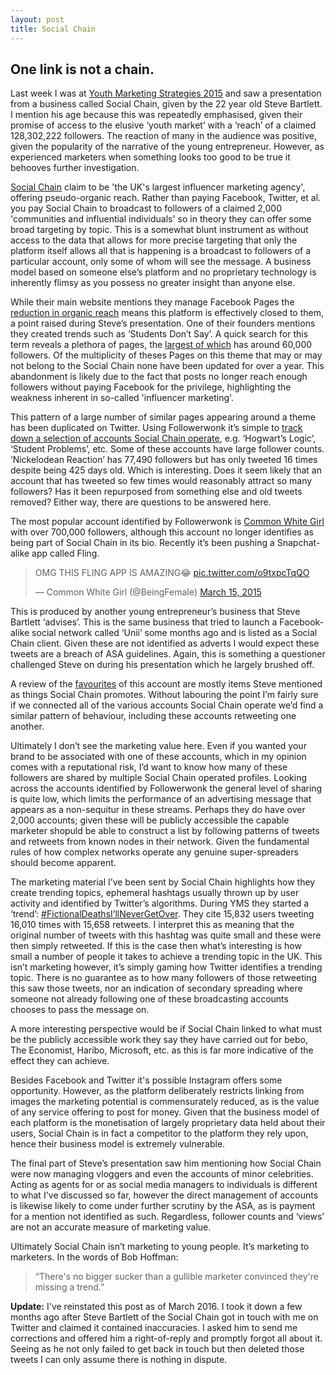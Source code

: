 ```yaml
---
layout: post
title: Social Chain
---
```


## One link is not a chain.

Last week I was at [Youth Marketing Strategies 2015](http://www.voxburner.com/events/yms15/home) and saw a presentation from a business called Social Chain, given by the 22 year old Steve Bartlett. I mention his age because this was repeatedly emphasised, given their promise of access to the elusive ‘youth market’ with a ‘reach’ of a claimed 128,302,222 followers. The reaction of many in the audience was positive, given the popularity of the narrative of the young entrepreneur. However, as experienced marketers when something looks too good to be true it behooves further investigation.

[Social Chain](http://www.donotlink.com/socialchain.co) claim to be 'the UK's largest influencer marketing agency', offering pseudo-organic reach. Rather than paying Facebook, Twitter, et al. you pay Social Chain to broadcast to followers of a claimed 2,000 'communities and influential individuals' so in theory they can offer some broad targeting by topic. This is a somewhat blunt instrument as without access to the data that allows for more precise targeting that only the platform itself allows all that is happening is a broadcast to followers of a particular account, only some of whom will see the message. A business model based on someone else’s platform and no proprietary technology is inherently flimsy as you possess no greater insight than anyone else.

While their main website mentions they manage Facebook Pages the [reduction in organic reach](https://www.facebook.com/business/news/Organic-Reach-on-Facebook) means this platform is effectively closed to them, a point raised during Steve’s presentation. One of their founders mentions they created trends such as ‘Students Don’t Say’. A quick search for this term reveals a plethora of pages, the [largest of which](https://www.facebook.com/pages/Things-Uni-Students-Dont-Say/343284202460422?sk=likes) has around 60,000 followers. Of the multiplicity of theses Pages on this theme that may or may not belong to the Social Chain none have been updated for over a year. This abandonment is likely due to the fact that posts no longer reach enough followers without paying Facebook for the privilege, highlighting the weakness inherent in so-called 'influencer marketing'.

This pattern of a large number of similar pages appearing around a theme has been duplicated on Twitter. Using Followerwonk it’s simple to [track down a selection of accounts Social Chain operate](https://followerwonk.com/bio/?q=TheSocialChain&q_type=all&s=fl), e.g. ‘Hogwart’s Logic’, ‘Student Problems’, etc. Some of these accounts have large follower counts. ‘Nickelodean Reaction’ has 77,490 followers but has only tweeted 16 times despite being 425 days old. Which is interesting. Does it seem likely that an account that has tweeted so few times would reasonably attract so many followers? Has it been repurposed from something else and old tweets removed? Either way, there are questions to be answered here.

The most popular account identified by Followerwonk is [Common White Girl](https://twitter.com/BeingFemaIe) with over 700,000 followers, although this account no longer identifies as being part of Social Chain in its bio. Recently it’s been pushing a Snapchat-alike app called Fling. 

<blockquote class="twitter-tweet" lang="en"><p>OMG THIS FLING APP IS AMAZING😂 <a href="http://t.co/o9txpcTqQO">pic.twitter.com/o9txpcTqQO</a></p>&mdash; Common White Girl (@BeingFemaIe) <a href="https://twitter.com/BeingFemaIe/status/577216967775379456">March 15, 2015</a></blockquote> <script async src="//platform.twitter.com/widgets.js" charset="utf-8"></script>

This is produced by another young entrepreneur’s business that Steve Bartlett ‘advises’. This is the same business that tried to launch a Facebook-alike social network called ‘Unii’ some months ago and is listed as a Social Chain client. Given these are not identified as adverts I would expect these tweets are a breach of ASA guidelines. Again, this is something a questioner challenged Steve on during his presentation which he largely brushed off. 

A review of the [favourites](https://twitter.com/BeingFemaIe/favorites) of this account are mostly items Steve mentioned as things Social Chain promotes. Without labouring the point I’m fairly sure if we connected all of the various accounts Social Chain operate we’d find a similar pattern of behaviour, including these accounts retweeting one another.

Ultimately I don’t see the marketing value here. Even if you wanted your brand to be associated with one of these accounts, which in my opinion comes with a reputational risk, I’d want to know how many of these followers are shared by multiple Social Chain operated profiles. Looking across the accounts identified by Followerwonk the general level of sharing is quite low, which limits the performance of an advertising message that appears as a non-sequitur in these streams. Perhaps they do have over 2,000 accounts; given these will be publicly accessible the capable marketer shopuld be able to construct a list by following patterns of tweets and retweets from known nodes in their network. Given the fundamental rules of how complex networks operate any genuine super-spreaders should become apparent.

The marketing material I’ve been sent by Social Chain highlights how they create trending topics, ephemeral hashtags usually thrown up by user activity and identified by Twitter’s algorithms. During YMS they started a ‘trend’: [#FictionalDeathsI’llNeverGetOver](https://twitter.com/search?q=%23FictionalDeathsI’llNeverGetOver&src=typd). They cite 15,832 users tweeting 16,010 times with 15,658 retweets. I interpret this as meaning that the original number of tweets with this hashtag was quite small and these were then simply retweeted. If this is the case then what’s interesting is how small a number of people it takes to achieve a trending topic in the UK. This isn’t marketing however, it’s simply gaming how Twitter identifies a trending topic. There is no guarantee as to how many followers of those retweeting this saw those tweets, nor an indication of secondary spreading where someone not already following one of these broadcasting accounts chooses to pass the message on.

A more interesting perspective would be if Social Chain linked to what must be the publicly accessible work they say they have carried out for bebo, The Economist, Haribo, Microsoft, etc. as this is far more indicative of the effect they can achieve.

Besides Facebook and Twitter it's possible Instagram offers some opportunity. However, as the platform deliberately restricts linking from images the marketing potential is commensurately reduced, as is the value of any service offering to post for money. Given that the business model of each platform is the monetisation of largely proprietary data held about their users, Social Chain is in fact a competitor to the platform they rely upon, hence their business model is extremely vulnerable.

The final part of Steve’s presentation saw him mentioning how Social Chain were now managing vloggers and even the accounts of minor celebrities. Acting as agents for or as social media managers to individuals is different to what I've discussed so far, however the direct management of accounts is likewise likely to come under further scrutiny by the ASA, as is payment for a mention not identified as such. Regardless, follower counts and ‘views’ are not an accurate measure of marketing value. 

Ultimately Social Chain isn’t marketing to young people. It’s marketing to marketers. In the words of Bob Hoffman:

> “There's no bigger sucker than a gullible marketer convinced they're missing a trend.”

__Update:__ I've reinstated this post as of March 2016. I took it down a few months ago after Steve Bartlett of the Social Chain got in touch with me on Twitter and claimed it contained inaccuracies. I asked him to send me corrections and offered him a right-of-reply and promptly forgot all about it. Seeing as he not only failed to get back in touch but then deleted those tweets I can only assume there is nothing in dispute.